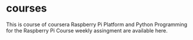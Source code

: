 # courses

This is course of coursera Raspberry Pi Platform and Python Programming for the Raspberry Pi
Course weekly assingment are available here.
